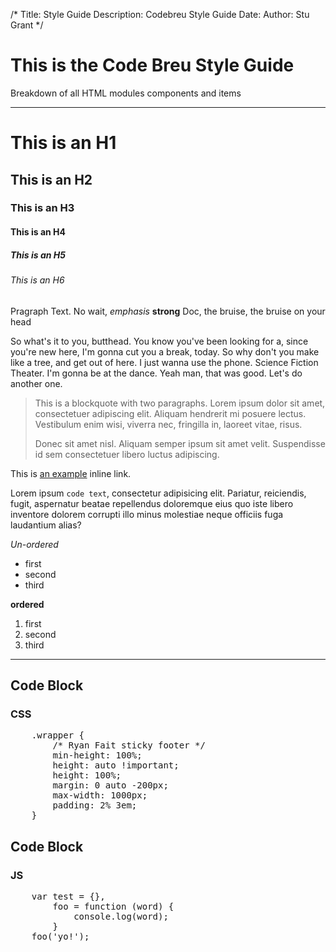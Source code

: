 /*
Title: Style Guide
Description: Codebreu Style Guide
Date:
Author: Stu Grant
*/


# This is the Code Breu Style Guide
Breakdown of all HTML modules components and items

* * *

# This is an H1

## This is an H2

### This is an H3

#### This is an H4

##### This is an H5

###### This is an H6

Pragraph Text. No wait, *emphasis* **strong** Doc, the bruise, the bruise on your head

So what's it to you, butthead. You know you've been looking for a, since you're new here, I'm gonna cut you a break, today. So why don't you make like a tree, and get out of here. I just wanna use the phone. Science Fiction Theater. I'm gonna be at the dance. Yeah man, that was good. Let's do another one.


> This is a blockquote with two paragraphs. Lorem ipsum dolor sit amet,
> consectetuer adipiscing elit. Aliquam hendrerit mi posuere lectus.
> Vestibulum enim wisi, viverra nec, fringilla in, laoreet vitae, risus.
>
> Donec sit amet nisl. Aliquam semper ipsum sit amet velit. Suspendisse
> id sem consectetuer libero luctus adipiscing.

This is [an example](http://example.com/ "Title") inline link.

Lorem ipsum `code text`, consectetur adipisicing elit. Pariatur, reiciendis, fugit, aspernatur beatae repellendus doloremque eius quo iste libero inventore dolorem corrupti illo minus molestiae neque officiis fuga laudantium alias?

*Un-ordered*

+ first
+ second
+ third

**ordered**

1. first
2. second
4. third

* * *

## Code Block
### CSS
<pre data-type="css">
	.wrapper {
		/* Ryan Fait sticky footer */
	    min-height: 100%;
	    height: auto !important;
	    height: 100%;
	    margin: 0 auto -200px;
	    max-width: 1000px;
	    padding: 2% 3em;
	}
</pre>

## Code Block
### JS
<pre data-type="js">
	var test = {},
		foo = function (word) {
			console.log(word);
		}
	foo('yo!');
</pre>




